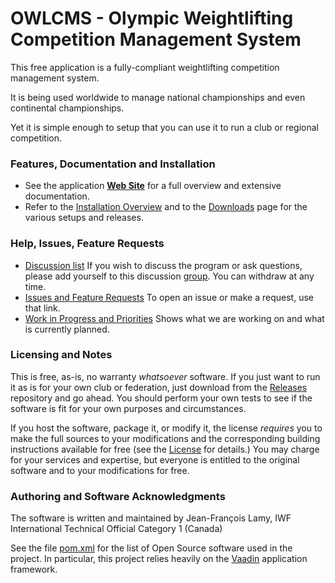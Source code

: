 # OWLCMS - Olympic Weightlifting Competition Management System 
This free application is a fully-compliant weightlifting competition management system. 

It is being used worldwide to manage national championships and even continental championships.

Yet it is simple enough to setup that you can use it to run a club or regional competition.


### Features, Documentation and Installation
- See the application **[Web Site](https://owlcms.github.io/owlcms4-prerelease/#)** for a full overview and extensive documentation.
- Refer to the [Installation Overview](https://owlcms.github.io/owlcms4-prerelease/#/InstallationOverview) and to the [Downloads](https://owlcms.github.io/owlcms4-prerelease/#/Downloads) page for the various setups and releases.

### Help, Issues, Feature Requests

- [Discussion list](https://groups.google.com/forum/#!forum/owlcms)  If you wish to discuss the program or ask questions, please add yourself to this discussion [group](https://groups.google.com/forum/#!forum/owlcms).  You can withdraw at any time.
- [Issues and Feature Requests](https://github.com/jflamy/owlcms4/issues) To open an issue or make a request, use that link.
- [Work in Progress and Priorities](https://github.com/jflamy/owlcms4/projects/1) Shows what we are working on and what is currently planned.

### Licensing and Notes

This is free, as-is, no warranty *whatsoever* software. If you just want to run it as is for your own club or federation, just download from the [Releases](https://github.com/owlcms/owlcms4-prerelease/releases) repository and go ahead. You should perform your own tests to see if the software is fit for your own purposes and circumstances.

If you host the software, package it, or modify it, the license *requires* you to make the full sources to your modifications and the corresponding building instructions available for free (see the [License](https://github.com/owlcms/owlcms4-prerelease/blob/master/LICENSE.txt) for details.)  You may charge for your services and expertise, but everyone is entitled to the original software and to your modifications for free.

### Authoring and Software Acknowledgments

The software is written and maintained by Jean-François Lamy, IWF International Technical Official Category 1 (Canada)

See the file [pom.xml](pom.xml) for the list of Open Source software used in the project.  In particular, this project relies heavily on the [Vaadin](https://vaadin.com) application framework.